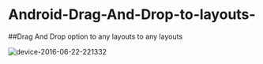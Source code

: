 # Android-Drag-And-Drop-to-layouts-
##Drag And Drop option to any layouts to any layouts


![device-2016-06-22-221332](https://cloud.githubusercontent.com/assets/7317381/16275256/e6250fc6-38c6-11e6-9553-19ff1dd55bf3.png)
